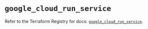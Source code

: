 # `google_cloud_run_service`

Refer to the Terraform Registry for docs: [`google_cloud_run_service`](https://registry.terraform.io/providers/hashicorp/google-beta/5.35.0/docs/resources/google_cloud_run_service).

